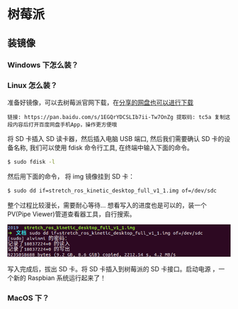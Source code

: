 # 树莓派

## 装镜像

### Windows 下怎么装？

### Linux 怎么装？

准备好镜像，可以去树莓派官网下载，在[分享的网盘也可以进行下载](https://pan.baidu.com/s/1EGQrYDCSLIb7ii-Tw7OnZg)

```
链接: https://pan.baidu.com/s/1EGQrYDCSLIb7ii-Tw7OnZg 提取码: tc5a 复制这段内容后打开百度网盘手机App，操作更方便哦
```

将 SD 卡插入 SD 读卡器，然后插入电脑 USB 端口, 然后我们需要确认 SD 卡的设备名称, 我们可以使用 fdisk 命令行工具, 在终端中输入下面的命令。

```bash
$ sudo fdisk -l
```

然后用下面的命令， 将 img 镜像挂到 SD 卡：

```bash
$ sudo dd if=stretch_ros_kinetic_desktop_full_v1_1.img of=/dev/sdc
```

整个过程比较漫长，需要耐心等待... 想看写入的进度也是可以的，装一个 PV(Pipe Viewer)管道查看器工具，自行搜索。

<img src="https://raw.githubusercontent.com/AlvinMi/2019-Pic/master/2019/20190427231814.png"/>

写入完成后，拔出 SD 卡。将 SD 卡插入到树莓派的 SD 卡接口。启动电源 ，一个新的 Raspbian 系统运行起来了！

### MacOS 下？


